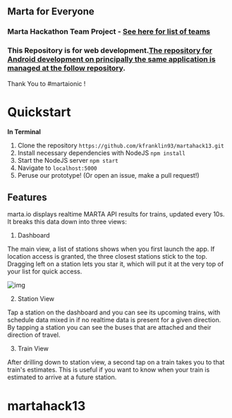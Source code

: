 ## Marta for Everyone
###  Marta Hackathon Team Project - [See here for list of teams](https://docs.google.com/spreadsheets/d/1vtETcx_vf6j0Zsbn_oMWnx-3LTDF7-3jtWKeBoBPFWs/edit)


### **This Repository is for web development.[The repository for Android development on principally the same application is managed at the follow repository](https://github.com/violetaria/MartaForEveryone).**


Thank You to #martaionic !



# Quickstart

**In Terminal**

1. Clone the repository `https://github.com/kfranklin93/martahack13.git`
2. Install necessary dependencies with NodeJS `npm install`
3. Start the NodeJS server `npm start`
4. Navigate to `localhost:5000`
5. Peruse our prototype! (Or open an issue, make a pull request!)



## Features
marta.io displays realtime MARTA API results for trains, updated every 10s. It breaks this data down into three views:

1. Dashboard

  The main view, a list of stations shows when you first launch the app. If location access is granted, the three closest stations stick to the top. Dragging left on a station lets you star it, which will put it at the very top of your list for quick access.

  ![img](http://i.imgur.com/cILuvvp.gif)

2. Station View

  Tap a station on the dashboard and you can see its upcoming trains, with schedule data mixed in if no realtime data is present for a given direction.
  By tapping a station you can see the buses that are attached and their direction of travel.

3. Train View

  After drilling down to station view, a second tap on a train takes you to that train's estimates. This is useful if you want to know when your train is estimated to arrive at a future station.

# martahack13
